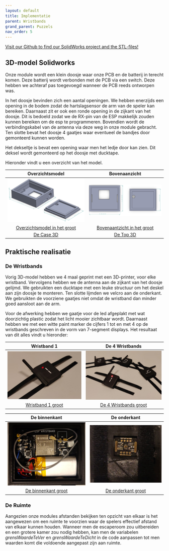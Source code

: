 ```yaml
---
layout: default
title: Implementatie
parent: Wristbands
grand_parent: Puzzels
nav_order: 5
---
```

[Visit our Github to find our SolidWorks project and the STL-files!](https://github.com/PLAN-IT-B/BachelorProefWristbands/tree/main/3D-ontwerp)

## 3D-model Solidworks
Onze module wordt een klein doosje waar onze PCB en de batterij in terecht komen. Deze batterij wordt verbonden met de PCB via een switch. Deze hebben we achteraf pas toegevoegd wanneer de PCB reeds ontworpen was.

In het doosje bevinden zich een aantal openingen. We hebben enerzijds een opening in de bodem zodat de hartslagsensor de arm van de speler kan bereiken. Daarnaast zit er ook een ronde opening in de zijkant van het doosje. Dit is bedoeld zodat we de RX-pin van de ESP makkelijk zouden kunnen bereiken om de esp te programmeren. Bovendien wordt de verbindingskabel van de antenna via deze weg in onze module gebracht. Ten slotte bevat het doosje 4 gaatjes waar eventueel de bandjes door gemonteerd kunnen worden. 

Het dekseltje is bevat een opening waar men het ledje door kan zien. Dit deksel wordt gemonteerd op het doosje met ducktape. 

Hieronder vindt u een overzicht van het model.

|**Overzichtsmodel**|**Bovenaanzicht** |
|:----:|:----:|
|![](totaalplaatje.png)|![](boven_aanzicht.png)|
|[Overzichtsmodel in het groot](https://raw.githubusercontent.com/PLAN-IT-B/BachelorProefWristbands/main/3D-ontwerp/Afbeeldingen%20ontwerp/totaalplaatje.png)|[Bovenaantzicht in het groot](https://raw.githubusercontent.com/PLAN-IT-B/BachelorProefWristbands/main/3D-ontwerp/Afbeeldingen%20ontwerp/boven%20aanzicht.png)|
|[De Case 3D](https://github.com/PLAN-IT-B/BachelorProefWristbands/blob/main/3D-ontwerp/caseWristband.STL)|[De Top 3D](https://github.com/PLAN-IT-B/BachelorProefWristbands/blob/main/3D-ontwerp/topWristband.STLp)|


## Praktische realisatie

### De Wristbands
Vorig 3D-model hebben we 4 maal geprint met een 3D-printer, voor elke wristband. Vervolgens hebben we de antenna aan de zijkant van het doosje gelijmd. We gebruikten een ducktape met een leuke structuur om het deskel aan zijn doosje te monteren. Ten slotte lijmden we velcro aan de onderkant. We gebruikten de voorziene gaatjes niet omdat de wristband dan minder goed aansloot aan de arm. 

Voor de afwerking hebben we gaatje voor de led afgeplakt met wat doorzichtig plastic zodat het licht mooier zichtbaar wordt. Daarnaast hebben we met een witte paint marker de cijfers 1 tot en met 4 op de wristbands geschreven in de vorm van 7-segment displays. Het resultaat van dit alles vindt u hieronder:

|Wristband 1| De 4 Wristbands|
|:---:|:---:|
|![](Wristband2.jpg)|![](4Wristbands1.jpg)|
|[Wristband 1 groot](https://raw.githubusercontent.com/PLAN-IT-B/BachelorProefWristbands/main/Afbeeldingen%20Realisatie/Wristband2.jpg)|[De 4 Wristbands groot](https://github.com/PLAN-IT-B/BachelorProefWristbands/blob/main/Afbeeldingen%20Realisatie/4Wristbands1.jpg?raw=true)|

|De binnenkant|De onderkant|
|:---:|:---:|
|![](Binnenkant1.jpg)|![](Achterkant.jpg)|
|[De binnenkant groot](https://github.com/PLAN-IT-B/BachelorProefWristbands/blob/main/Afbeeldingen%20Realisatie/Binnenkant1.jpg?raw=true)|[De onderkant groot](https://github.com/PLAN-IT-B/BachelorProefWristbands/blob/main/Afbeeldingen%20Realisatie/Achterkant.jpg?raw=true)|

### De Ruimte

Aangezien onze modules afstanden bekijken ten opzicht van elkaar is het aangewezen om een ruimte te voorzien waar de spelers effectief afstand van elkaar kunnen houden. Wanneer men de escaperoom zou uitbereiden en een grotere kamer zou nodig hebben, kan men de variabelen *grensWaardeTeVer* en *grensWaardeTeDicht* in de code aanpassen tot men waarden komt die voldoende aangepast zijn aan ruimte.